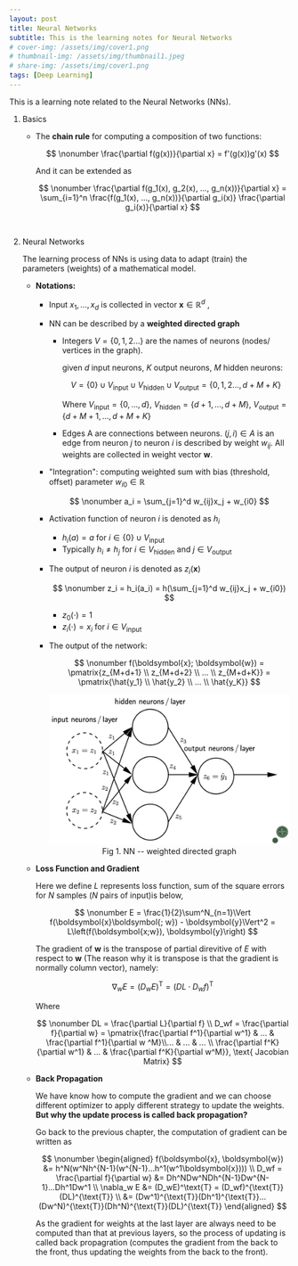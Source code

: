 ```yaml
---
layout: post
title: Neural Networks
subtitle: This is the learning notes for Neural Networks
# cover-img: /assets/img/cover1.png
# thumbnail-img: /assets/img/thumbnail1.jpeg
# share-img: /assets/img/cover1.png
tags: [Deep Learning]
---
```


This is a learning note related to the Neural Networks (NNs).



1. Basics

   * The **chain rule** for computing a composition of two functions:

     
     $$
     \nonumber \frac{\partial f(g(x))}{\partial x} = f'(g(x))g'(x)
     $$

     And it can be extended as

     
     $$
     \nonumber \frac{\partial f(g_1(x), g_2(x), ..., g_n(x))}{\partial x} = \sum_{i=1}^n \frac{f(g_1(x), ..., g_n(x))}{\partial g_i(x)} \frac{\partial g_i(x)}{\partial x}
     $$

​				

2. Neural Networks

   The learning process of NNs is using data to adapt (train) the parameters (weights) of a mathematical model.

   * **Notations:** 

     * Input $x_1, ..., x_d$ is collected in vector  $\boldsymbol{x}\in \mathbb{R}^d$ , 

     * NN can be described by a **weighted directed  graph** 

       * Integers $V = \{0,1,2...\}$ are the names of neurons (nodes/ vertices in the graph).

         given $d$ input neurons, $K$ output neurons, $M$ hidden neurons:

         
         $$
         \nonumber V = \{0\} \cup V_{\text{input}} \cup V_{\text{hidden}} \cup V_{\text{output}} = \{0,1,2..., d+M+K\}
         $$

         Where $V_{\text{input}} = \{0,...,d\}$, $V_{\text{hidden}} = \{d+1, ..., d+M\}$, $V_{\text{output}} = \{d+M+1, ..., d+M+K\}$ 

       * Edges A are connections between neurons. $(j,i) \in A$ is an edge from neuron $j$ to neuron $i$ is described by weight $w_{ij}$. All weights are collected in weight vector $\boldsymbol{w}$.

     * "Integration": computing weighted sum with bias (threshold, offset) parameter $w_{i0} \in \mathbb{R}$ 

       
       $$
       \nonumber a_i = \sum_{j=1}^d w_{ij}x_j + w_{i0}
       $$

     * Activation function of neuron $i$ is denoted as $h_i$

       * $h_i(a) = a \text{ for $i \in \{0\} \cup V_{\text{input}}$}$ 
       * Typically $h_i \neq h_j \text{ for $i \in V_{\text{hidden}} \text{ and } j \in V_{\text{output}}$}$ 

     * The output of neuron $i$ is denoted as $z_i(\boldsymbol{x})$ 

       
       $$
       \nonumber z_i = h_i(a_i) = h(\sum_{j=1}^d w_{ij}x_j + w_{i0})
       $$

       * $z_0(\cdot) = 1$
       * $z_i(\cdot) = x_i \text{ for } i \in V_{\text{input}}$ 

     * The output of the network: 

       
       $$
       \nonumber f(\boldsymbol{x}; \boldsymbol{w}) = \pmatrix{z_{M+d+1} \\ z_{M+d+2} \\ ... \\ z_{M+d+K}} = \pmatrix{\hat{y_1} \\ \hat{y_2} \\ ... \\ \hat{y_K}}
       $$
       

       <img src="assets/img/nn.png" style="zoom:50%;" />

       <div align = center>
         Fig 1. NN -- weighted directed graph
       </div>

   * **Loss Function and Gradient** 

     Here we define $L$ represents loss function, sum of the square errors for $N$ samples ($N$ pairs of input)is below,

     $$
     \nonumber E = \frac{1}{2}\sum^N_{n=1}\Vert f(\boldsymbol{x}\boldsymbol{; w}) - \boldsymbol{y}\Vert^2 = L\left(f(\boldsymbol{x;w}), \boldsymbol{y}\right)
     $$

     The gradient of $\boldsymbol{w}$ is the transpose of partial direvitive of $E$ with respect to $\boldsymbol{w}$ (The reason why it is transpose is that the gradient is normally column vector), namely:

     $$
     \nonumber \nabla_w E = (D_wE)^\text{T} = (D L \cdot D_w f)^\text{T}
     $$

     Where

     $$
     \nonumber
     DL = \frac{\partial L}{\partial f} \\
     D_wf = \frac{\partial f}{\partial w} = \pmatrix{\frac{\partial f^1}{\partial w^1} & ... & \frac{\partial f^1}{\partial w ^M}\\... & ... & ... \\ \frac{\partial f^K}{\partial w^1} & ... & \frac{\partial f^K}{\partial w^M}}, \text{ Jacobian Matrix}
     $$

   * **Back Propagation**

     We have know how to compute the gradient and we can choose different optimizer to apply different strategy to update the weights. **But why the update process is called back propagation?**

     Go back to the previous chapter, the computation of gradient can be written as 

     
     $$
     \nonumber \begin{aligned}
     f(\boldsymbol{x}, \boldsymbol{w}) &= h^N(w^Nh^{N-1}(w^{N-1}...h^1(w^1\boldsymbol{x}))) \\
     D_wf = \frac{\partial f}{\partial w} &= Dh^NDw^NDh^{N-1}Dw^{N-1}...Dh^1Dw^1 \\
     \nabla_w E &= (D_wE)^\text{T} = (D_wf)^{\text{T}}(DL)^{\text{T}} \\
     					&= (Dw^1)^{\text{T}}(Dh^1)^{\text{T}}...(Dw^N)^{\text{T}}(Dh^N)^{\text{T}}(DL)^{\text{T}}
     \end{aligned}
     $$
     

     As the gradient for weights at the last layer are always need to be computed than that at previous layers, so the process of updating is called back propagration (computes the gradient from the back to the front, thus updating the weights from the back to the front).
